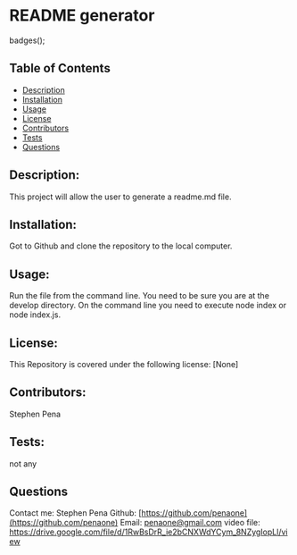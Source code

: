   




   
   # README generator
  

badges();
## Table of Contents
* [Description](#description)
* [Installation](#installation)
* [Usage](#usage)
* [License](#license)
* [Contributors](#contributors)
* [Tests](#tests)
* [Questions](#questions)


## Description:
This project will allow the user to generate a readme.md file. 


## Installation:
Got to Github and clone the repository to the local computer.


## Usage:
Run the file from the command line. You need to be sure you are at the develop directory. On the command line you need to execute node index or node index.js.


## License:
This Repository is covered under the following license: [None] 

## Contributors:
Stephen Pena



## Tests:
not any


## Questions
Contact me: Stephen Pena
Github: [https://github.com/penaone](https://github.com/penaone)
Email: [penaone@gmail.com](penaone@gmail.com)
video file: https://drive.google.com/file/d/1RwBsDrR_ie2bCNXWdYCym_8NZygIopLl/view